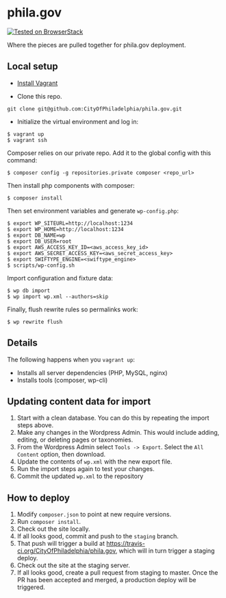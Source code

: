 # phila.gov

[![Tested on BrowserStack](https://img.shields.io/badge/browserstack-tested-brightgreen.svg?logo=data%3Aimage%2Fpng%3Bbase64%2CiVBORw0KGgoAAAANSUhEUgAAAA4AAAAOCAYAAAAfSC3RAAACsUlEQVQokVWSTWwUZQCGn2%2B%2Bnd2d7XS7K1v6Q6WAaBoKklAMP0rcNBqWiMET0SskxEBAURLjBfZkPJAQWmOswkVjYnqiKiGALQ0NP0EIcjAg0gottNB26f7Odmfmm89TG31P7%2BF5bo%2FgP%2BvX%2FfKto31bmY3vV2O590VJIlKps5FS0Fv35roRkc06C6xYOLkvt3cyWTmh7wdve402411Jys0GNkWSUxXij%2Bw79S1N2brPTp9ZFJ9lM6%2FKfP5c%2BK7ZOvpGmsHMu9wImnjmgUWeDeavpNUQa25ZKpVq%2FST6wbc9QvccjExP3LhkPdJbxpdnOL%2FnEAMPKzy48gve%2BH2q7Wuo37Sdd2Kn2BW7wusPG%2F1k%2B4sZIzd9d1tYqS3lis2Tne8xWoHJn05g9h1jxa2LfLfKRI4McNPdyG03zMyyaqhWLB41dCT2EZ7Ci8bxUimCuVn0zUuIcBSzPs7fo2OI4Z%2BpuYrn8yEeWwGE1CaD%2BWLaB5Rw8P0SrzTGCSdSaOUz%2BWSSvq96cRNLWW1X0TrAV2CGRMQILWseMySYco78P0O8tDTB7sOf09KxFqvOZslrabr37aVD%2Fo4hBY1ljVCCkGyI9UgrciqWcGm6eoY%2F2iKs27iDzm9%2BoJzP4cZqTJcHmCg9oEv6rJyL4b0gnFD91uVn8zNTszhPU13FAoULP3K9awRpNwOK0swEQVBhveuTGXdJdLRRM4zLAsD5bd%2Bn8t7E8cJfTzF8eNwQ5l6zScmSWAhWFmq8XDVIrm9HJ%2BuqfhDtFgBa98va8OBJOZU74IxO4z93EF4AhsCImpitDcQ6W1ARs%2Br55odW99ffLyaH1sK99vEeUXOOaGe%2BQypFIDQh28IThhJCXvZ1%2BJiV7h35X6uL%2Fp9Z2y8WNiOj25BWp67NDaOMa18MHr%2BdzYpggfsXmkch023E8JUAAAAASUVORK5CYII%3D)](https://www.browserstack.com/)

Where the pieces are pulled together for phila.gov deployment.



## Local setup

- [Install Vagrant](https://docs.vagrantup.com/v2/installation/)

- Clone this repo.
```
git clone git@github.com:CityOfPhiladelphia/phila.gov.git
```

- Initialize the virtual environment and log in:
```
$ vagrant up
$ vagrant ssh
```

Composer relies on our private repo. Add it to the global config with this command:
```
$ composer config -g repositories.private composer <repo_url>
```

Then install php components with composer:
```
$ composer install
```

Then set environment variables and generate `wp-config.php`:
```
$ export WP_SITEURL=http://localhost:1234
$ export WP_HOME=http://localhost:1234
$ export DB_NAME=wp
$ export DB_USER=root
$ export AWS_ACCESS_KEY_ID=<aws_access_key_id>
$ export AWS_SECRET_ACCESS_KEY=<aws_secret_access_key>
$ export SWIFTYPE_ENGINE=<swiftype_engine>
$ scripts/wp-config.sh
```

Import configuration and fixture data:
```
$ wp db import
$ wp import wp.xml --authors=skip
```

Finally, flush rewrite rules so permalinks work:
```
$ wp rewrite flush
```


## Details

The following happens when you `vagrant up`:

- Installs all server dependencies (PHP, MySQL, nginx)
- Installs tools (composer, wp-cli)


## Updating content data for import

1. Start with a clean database. You can do this by repeating the import steps above.
2. Make any changes in the Wordpress Admin. This would include adding, editing, or deleting pages or taxonomies.
3. From the Wordpress Admin select `Tools -> Export`. Select the `All Content` option, then download.
4. Update the contents of `wp.xml` with the new export file.
5. Run the import steps again to test your changes.
6. Commit the updated `wp.xml` to the repository


## How to deploy

1. Modify `composer.json` to point at new require versions.
2. Run `composer install`.
3. Check out the site locally.
4. If all looks good, commit and push to the `staging` branch.
5. That push will trigger a build at https://travis-ci.org/CityOfPhiladelphia/phila.gov, which will in turn trigger a staging deploy.
6. Check out the site at the staging server.
7. If all looks good, create a pull request from staging to master. Once the PR has been accepted and merged, a production deploy will be triggered.
